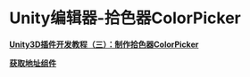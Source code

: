 # Unity编辑器-拾色器ColorPicker

**[Unity3D插件开发教程（三）：制作拾色器ColorPicker](<https://zhuanlan.zhihu.com/p/24888864>)**

**[获取地址组件](<https://zhuanlan.zhihu.com/p/26165824>)**
